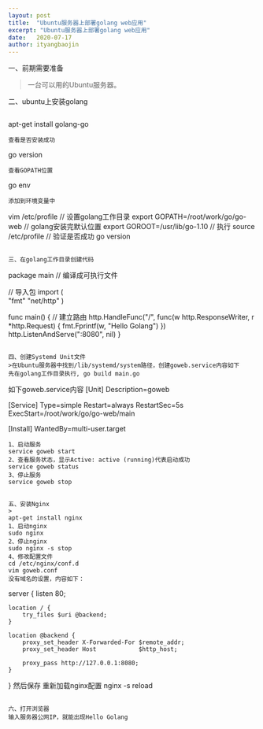 ```yaml
---
layout: post
title:  "Ubuntu服务器上部署golang web应用"
excerpt: "Ubuntu服务器上部署golang web应用"
date:   2020-07-17
author: ityangbaojin
---
```

一、前期需要准备  
> 一台可以用的Ubuntu服务器。  

二、ubuntu上安装golang
>```
apt-get install golang-go
```
查看是否安装成功
```
go version
```
查看GOPATH位置
```
go env
```
添加到环境变量中
```
vim /etc/profile
// 设置golang工作目录
export GOPATH=/root/work/go/go-web
// golang安装完默认位置
export GOROOT=/usr/lib/go-1.10
// 执行
source /etc/profile
// 验证是否成功
go version
```

三、在golang工作目录创建代码
```
package main  // 编译成可执行文件

// 导入包
import (  
    "fmt"
    "net/http"
)

func main() {
    // 建立路由
    http.HandleFunc("/", func(w http.ResponseWriter, r *http.Request) {
        fmt.Fprintf(w, "Hello Golang")
    })
    http.ListenAndServe(":8080", nil)
}
```

四、创建Systemd Unit文件
>在Ubuntu服务器中找到/lib/systemd/system路径，创建goweb.service内容如下
先在golang工作目录执行, go build main.go
```
如下goweb.service内容
[Unit]
Description=goweb

[Service]
Type=simple
Restart=always
RestartSec=5s
ExecStart=/root/work/go/go-web/main

[Install]
WantedBy=multi-user.target
```
1、启动服务
service goweb start 
2、查看服务状态，显示Active: active (running)代表启动成功 
service goweb status 
3、停止服务 
service goweb stop


五、安装Nginx
>
apt-get install nginx
1、启动nginx
sudo nginx
2、停止nginx
sudo nginx -s stop
4、修改配置文件
cd /etc/nginx/conf.d
vim goweb.conf
没有域名的设置，内容如下：
```
server {
    listen 80;

    location / {
        try_files $uri @backend;
    }

    location @backend {
        proxy_set_header X-Forwarded-For $remote_addr;
        proxy_set_header Host            $http_host;

        proxy_pass http://127.0.0.1:8080;
    }
}
然后保存
重新加载nginx配置
nginx -s reload
```

六、打开浏览器
输入服务器公网IP，就能出现Hello Golang